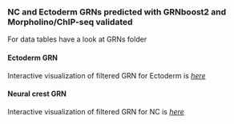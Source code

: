 ### NC and Ectoderm GRNs predicted with GRNboost2 and Morpholino/ChIP-seq validated

For data tables have a look at GRNs folder

#### Ectoderm GRN

Interactive visualization of filtered GRN for Ectoderm is _[here](https://ectoderm.herokuapp.com/)_

#### Neural crest GRN

Interactive visualization of filtered GRN for NC is _[here](https://neuralcrest.herokuapp.com/)_
